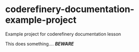 # coderefinery-documentation-example-project
Example project for coderefinery documentation lesson

This does something....  ***BEWARE*** 
